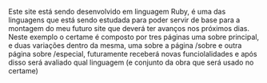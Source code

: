 Este site está sendo desenvolvido em linguagem Ruby, é uma das linguagens que está sendo estudada para poder servir de base para a montagem do meu futuro site que deverá ter avanços nos próximos dias.
Neste exemplo o certame é composto por tres páginas uma sobre principal, e duas variações dentro da mesma, uma sobre a página /sobre e outra página sobre /especial, futuramente receberá novas funciolalidades e após disso será avaliado qual linguagem (e conjunto da obra que será usado no certame)
